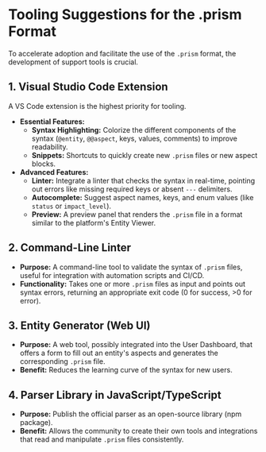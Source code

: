 # Tooling Suggestions for the .prism Format

To accelerate adoption and facilitate the use of the `.prism` format, the development of support tools is crucial.

## 1. Visual Studio Code Extension

A VS Code extension is the highest priority for tooling.

*   **Essential Features:**
    *   **Syntax Highlighting:** Colorize the different components of the syntax (`@entity`, `@@aspect`, keys, values, comments) to improve readability.
    *   **Snippets:** Shortcuts to quickly create new `.prism` files or new aspect blocks.
*   **Advanced Features:**
    *   **Linter:** Integrate a linter that checks the syntax in real-time, pointing out errors like missing required keys or absent `---` delimiters.
    *   **Autocomplete:** Suggest aspect names, keys, and enum values (like `status` or `impact_level`).
    *   **Preview:** A preview panel that renders the `.prism` file in a format similar to the platform's Entity Viewer.

## 2. Command-Line Linter

*   **Purpose:** A command-line tool to validate the syntax of `.prism` files, useful for integration with automation scripts and CI/CD.
*   **Functionality:** Takes one or more `.prism` files as input and points out syntax errors, returning an appropriate exit code (0 for success, >0 for error).

## 3. Entity Generator (Web UI)

*   **Purpose:** A web tool, possibly integrated into the User Dashboard, that offers a form to fill out an entity's aspects and generates the corresponding `.prism` file.
*   **Benefit:** Reduces the learning curve of the syntax for new users.

## 4. Parser Library in JavaScript/TypeScript

*   **Purpose:** Publish the official parser as an open-source library (npm package).
*   **Benefit:** Allows the community to create their own tools and integrations that read and manipulate `.prism` files consistently.
